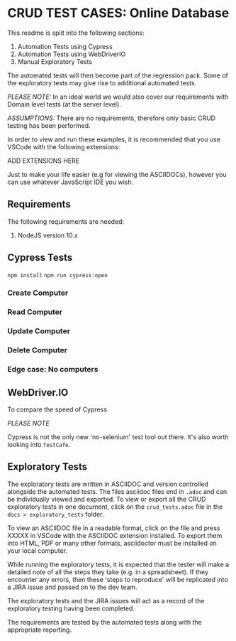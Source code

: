 # CRUD TEST CASES: Online Database

This readme is split into the following sections:

1. Automation Tests using Cypress
2. Automation Tests using WebDriverIO
3. Manual Exploratory Tests 

The automated tests will then become part of the regression pack. Some of the exploratory tests may give rise to additional automated tests.

*PLEASE NOTE:* In an ideal world we would also cover our requirements with Domain level tests (at the server level).

*ASSUMPTIONS:* There are no requirements, therefore only basic CRUD testing has been performed.

In order to view and run these examples, it is recommended that you use VSCode with the following extensions:

ADD EXTENSIONS HERE

Just to make your life easier (e.g for viewing the ASCIIDOCs), however you can use whatever JavaScript IDE you wish.

## Requirements

The following requirements are needed:

1. NodeJS version 10.x



## Cypress Tests

`npm install`
`npm run cypress:open`

### Create Computer

### Read Computer

### Update Computer

### Delete Computer

### Edge case: No computers


## WebDriver.IO

To compare the speed of Cypress 


*PLEASE NOTE* 

Cypress is not the only new 'no-selenium' test tool out there. It's also worth looking into `TestCafe`.

## Exploratory Tests

The exploratory tests are written in ASCIIDOC and version controlled alongside the automated tests. The files asciidoc files end in `.adoc` and can be individually viewed and exported. To view or export all the CRUD exploratory tests in one document, click on the `crud_tests.adoc` file in the `docs > exploratory_tests` folder.

To view an ASCIIDOC file in a readable format, click on the file and press XXXXX in VSCode with the ASCIIDOC extension installed. To export them into HTML, PDF or many other formats, asciidoctor must be installed on your local computer.

While running the exploratory tests, it is expected that the tester will make a detailed note of all the steps they take (e.g. in a spreadsheet). If they encounter any errors, then these 'steps to reproduce' will be replicated into a JIRA issue and passed on to the dev team. 

The exploratory tests and the JIRA issues will act as a record of the exploratory testing having been completed.

The requirements are tested by the automated tests along with the appropriate reporting.